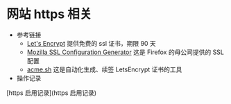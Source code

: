 <!-- TITLE: Home -->
<!-- SUBTITLE: 笔记总览 -->

# 网站 https 相关
* 参考链接
    * [Let's Encrypt](https://letsencrypt.org/) 提供免费的 ssl 证书，期限 90 天
    * [Mozilla SSL Configuration Generator](https://mozilla.github.io/server-side-tls/ssl-config-generator/) 这是 Firefox 的母公司提供的 SSL 配置
    * [acme.sh](https://github.com/Neilpang/acme.sh) 这是自动化生成、续签 LetsEncrypt 证书的工具
* 操作记录

[https 启用记录](https 启用记录)